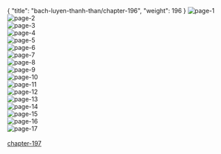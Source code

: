 { "title": "bach-luyen-thanh-than/chapter-196", "weight": 196 }
<img src="bach-luyen-thanh-than_0196_01-df902ce3b3ea60734d1b846a05ca2120.webp" alt="page-1" origin="http://1.bp.blogspot.com/-b_hUO3g7fjw/WnvCyRZp0sI/AAAAAAAAHdU/9DRuIbfOeBoXa6IdYW71tgE20zSHfRQMACLcBGAs/s1600/1.jpg?imgmax=0"><br/>
<img src="bach-luyen-thanh-than_0196_02-a591e3d6133fd81a5dffd25afe02aaba.webp" alt="page-2" origin="http://1.bp.blogspot.com/-fkGUr7KR-TU/WnvC1U0hGeI/AAAAAAAAHdw/kg0fm5AZp9kZvhDV1odExV-r-vI717YNQCLcBGAs/s1600/2.jpg?imgmax=0"><br/>
<img src="bach-luyen-thanh-than_0196_03-18a25200de01337e56a02659df3c5b18.webp" alt="page-3" origin="http://1.bp.blogspot.com/-MRJXVXTu9Ac/WnvC1hymcfI/AAAAAAAAHd0/qbzy6yXmry41NWXkB8gc7ODzbkz2mH8-QCLcBGAs/s1600/3.jpg?imgmax=0"><br/>
<img src="bach-luyen-thanh-than_0196_04-3cd7e49fde269615248452b64d6f853d.webp" alt="page-4" origin="http://1.bp.blogspot.com/-5ec7zJ_7Etw/WnvC2Fv-hHI/AAAAAAAAHd4/kLLeS9vm4r4-UUHDKMMmgGwdRUThqWTsACLcBGAs/s1600/4.jpg?imgmax=0"><br/>
<img src="bach-luyen-thanh-than_0196_05-90438cbd01eb224791250cc8bb599a38.webp" alt="page-5" origin="http://1.bp.blogspot.com/-YKJnX2_UvWU/WnvC2dckASI/AAAAAAAAHd8/nlpCdJDrPpozIelUCba-Jb-jgi4vTBuXwCLcBGAs/s1600/5.jpg?imgmax=0"><br/>
<img src="bach-luyen-thanh-than_0196_06-786a725b307e5d963898a0875f83185f.webp" alt="page-6" origin="http://1.bp.blogspot.com/-VXdyn_43ByE/WnvC2oK8jaI/AAAAAAAAHeA/FLHeradFZQED48UXOrgiwKxVvUNiIfMdQCLcBGAs/s1600/6.jpg?imgmax=0"><br/>
<img src="bach-luyen-thanh-than_0196_07-a81c3c975bc5ff3b1dddf0009ce78d23.webp" alt="page-7" origin="http://1.bp.blogspot.com/-4Ycyg26Z05U/WnvC26Ep_HI/AAAAAAAAHeE/AF1w9wHpnnIZAeawSxe-e2dsayWk7yMpQCLcBGAs/s1600/7.jpg?imgmax=0"><br/>
<img src="bach-luyen-thanh-than_0196_08-384b97cfb654bd58bddabe49026f2b8c.webp" alt="page-8" origin="http://1.bp.blogspot.com/-hHnIEW2wKnc/WnvC31W8_GI/AAAAAAAAHeI/gOHxJJOhLPcuAX5m4wdycQbDl6TVqjzrACLcBGAs/s1600/8.jpg?imgmax=0"><br/>
<img src="bach-luyen-thanh-than_0196_09-84aba08c1d63457edd3d071c2cdad948.webp" alt="page-9" origin="http://1.bp.blogspot.com/-ZX30O7gm20g/WnvC3jHud8I/AAAAAAAAHeM/rxYTtmt7TasvfuBn46Wb062qIKIEnydFQCLcBGAs/s1600/9.jpg?imgmax=0"><br/>
<img src="bach-luyen-thanh-than_0196_10-c7c7439ff8de340b6dccf7e63ff32da7.webp" alt="page-10" origin="http://1.bp.blogspot.com/-q2vhudY_xQI/WnvCyEE5dHI/AAAAAAAAHdM/js1w0PCQxZoViigACM4_DDlquTW9w3NhwCLcBGAs/s1600/10.jpg?imgmax=0"><br/>
<img src="bach-luyen-thanh-than_0196_11-f891fba187731095cfef03f871745311.webp" alt="page-11" origin="http://1.bp.blogspot.com/-DzL6xsfu--s/WnvCydhLPeI/AAAAAAAAHdQ/qkDWJGYxjjoM6Tv3YiA71HEcyU-ivyCrQCLcBGAs/s1600/11.jpg?imgmax=0"><br/>
<img src="bach-luyen-thanh-than_0196_12-a5339a3bfe5b3e20c062e395ec6aa4ff.webp" alt="page-12" origin="http://1.bp.blogspot.com/-iU6jF4MYkgg/WnvCzIEm5kI/AAAAAAAAHdY/LwZB7bXJvME1I4sXJF-OYwS88nN3MARbgCLcBGAs/s1600/12.jpg?imgmax=0"><br/>
<img src="bach-luyen-thanh-than_0196_13-7f68de133f2131910344191bca9865ae.webp" alt="page-13" origin="http://1.bp.blogspot.com/-YrphJ-zjUSc/WnvCz5_O1YI/AAAAAAAAHdc/7hDMWAoeB7MV9O2vfPDIX_VRQnsLSjPTgCLcBGAs/s1600/13.jpg?imgmax=0"><br/>
<img src="bach-luyen-thanh-than_0196_14-249e22f00c60ba30807e796f00ea458a.webp" alt="page-14" origin="http://1.bp.blogspot.com/-fX5eggCX5n4/WnvC0KHjIcI/AAAAAAAAHdg/FjCF1i5EhoIJeBvKaBM8vPQKlljt07uzQCLcBGAs/s1600/14.jpg?imgmax=0"><br/>
<img src="bach-luyen-thanh-than_0196_15-9b6baed0993227fd01186ae9503aab0c.webp" alt="page-15" origin="http://1.bp.blogspot.com/-bITCLpvWyPM/WnvC0YT72FI/AAAAAAAAHdk/9kYp8zQcVOUH1Av_waOGoFGtgTWl5H53wCLcBGAs/s1600/15.jpg?imgmax=0"><br/>
<img src="bach-luyen-thanh-than_0196_16-58a406a7ddb389af7cfea8cc794659c7.webp" alt="page-16" origin="http://1.bp.blogspot.com/-BA9ewgMGpww/WnvC0o7gnbI/AAAAAAAAHdo/8pEmRLwxS58ySXnNabYfA1-FAbSXMeAwACLcBGAs/s1600/16.jpg?imgmax=0"><br/>
<img src="bach-luyen-thanh-than_0196_17-850x1207-6f9283c4ad949e3a0e261d35bc4f7872.webp" alt="page-17" origin="http://1.bp.blogspot.com/-hwlelZEobhY/WnvC1ICeJUI/AAAAAAAAHds/j_WprvfrL0oI4fzvFVG9okKCePD9uk7NACLcBGAs/s1600/17.jpg?imgmax=0"><br/>
<br/><a class="nextchap" href="/bach-luyen-thanh-than/chapter-197">chapter-197</a>
